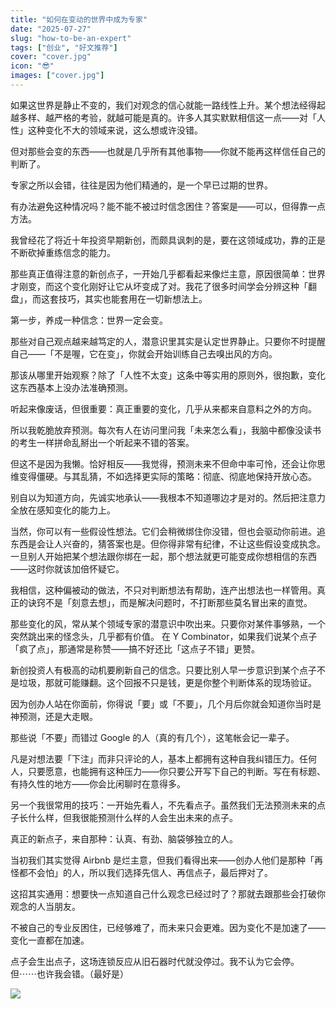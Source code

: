 ```yaml
---
title: "如何在变动的世界中成为专家"
date: "2025-07-27"
slug: "how-to-be-an-expert"
tags: ["创业", "好文推荐"]
cover: "cover.jpg"
icon: "😎"
images: ["cover.jpg"]
---
```

如果这世界是静止不变的，我们对观念的信心就能一路线性上升。某个想法经得起越多样、越严格的考验，就越可能是真的。许多人其实默默相信这一点——对「人性」这种变化不大的领域来说，这么想或许没错。



但对那些会变的东西——也就是几乎所有其他事物——你就不能再这样信任自己的判断了。



专家之所以会错，往往是因为他们精通的，是一个早已过期的世界。



有办法避免这种情况吗？能不能不被过时信念困住？答案是——可以，但得靠一点方法。



我曾经花了将近十年投资早期新创，而颇具讽刺的是，要在这领域成功，靠的正是不断砍掉重练信念的能力。



那些真正值得注意的新创点子，一开始几乎都看起来像烂主意，原因很简单：世界才刚变，而这个变化刚好让它从坏变成了对。我花了很多时间学会分辨这种「翻盘」，而这套技巧，其实也能套用在一切新想法上。



第一步，养成一种信念：世界一定会变。



那些对自己观点越来越笃定的人，潜意识里其实是认定世界静止。只要你不时提醒自己——「不是喔，它在变」，你就会开始训练自己去嗅出风的方向。



那该从哪里开始观察？除了「人性不太变」这条中等实用的原则外，很抱歉，变化这东西基本上没办法准确预测。



听起来像废话，但很重要：真正重要的变化，几乎从来都来自意料之外的方向。



所以我乾脆放弃预测。每次有人在访问里问我「未来怎么看」，我脑中都像没读书的考生一样拼命乱掰出一个听起来不错的答案。



但这不是因为我懒。恰好相反——我觉得，预测未来不但命中率可怜，还会让你思维变得僵硬。与其乱猜，不如选择更实际的策略：彻底、彻底地保持开放心态。



别自以为知道方向，先诚实地承认——我根本不知道哪边才是对的。然后把注意力全放在感知变化的能力上。



当然，你可以有一些假设性想法。它们会稍微绑住你没错，但也会驱动你前进。追东西是会让人兴奋的，猜答案也是。但你得非常有纪律，不让这些假设变成执念。
一旦别人开始把某个想法跟你绑在一起，那个想法就更可能变成你想相信的东西——这时你就该加倍怀疑它。



我相信，这种偏被动的做法，不只对判断想法有帮助，连产出想法也一样管用。真正的诀窍不是「刻意去想」，而是解决问题时，不打断那些莫名冒出来的直觉。



那些变化的风，常从某个领域专家的潜意识中吹出来。只要你对某件事够熟，一个突然跳出来的怪念头，几乎都有价值。
在 Y Combinator，如果我们说某个点子「疯了点」，那通常是称赞——搞不好还比「这点子不错」更赞。



新创投资人有极高的动机要刷新自己的信念。只要比别人早一步意识到某个点子不是垃圾，那就可能赚翻。这个回报不只是钱，更是你整个判断体系的现场验证。



因为创办人站在你面前，你得说「要」或「不要」，几个月后你就会知道你当时是神预测，还是大走眼。



那些说「不要」而错过 Google 的人（真的有几个），这笔帐会记一辈子。



凡是对想法要「下注」而非只评论的人，基本上都拥有这种自我纠错压力。任何人，只要愿意，也能拥有这种压力——你只要公开写下自己的判断。写在有标题、有持久性的地方——你会比闲聊时在意得多。



另一个我很常用的技巧：一开始先看人，不先看点子。虽然我们无法预测未来的点子长什么样，但我很能预测什么样的人会生出未来的点子。



真正的新点子，来自那种：认真、有劲、脑袋够独立的人。



当初我们其实觉得 Airbnb 是烂主意，但我们看得出来——创办人他们是那种「再怪都不会怕」的人，所以我们选择先信人、再信点子，最后押对了。



这招其实通用：想要快一点知道自己什么观念已经过时了？那就去跟那些会打破你观念的人当朋友。



不被自己的专业反困住，已经够难了，而未来只会更难。因为变化不是加速了——变化一直都在加速。



点子会生出点子，这场连锁反应从旧石器时代就没停过。我不认为它会停。
但⋯⋯也许我会错。（最好是）




![](https://prod-files-secure.s3.us-west-2.amazonaws.com/112d0858-5090-4d34-a606-b75eb8d65fd2/46476355-9cf3-4e99-9b7a-3531bc426380/1000202064.png?X-Amz-Algorithm=AWS4-HMAC-SHA256&X-Amz-Content-Sha256=UNSIGNED-PAYLOAD&X-Amz-Credential=ASIAZI2LB466U3GDCH2F%2F20250923%2Fus-west-2%2Fs3%2Faws4_request&X-Amz-Date=20250923T234314Z&X-Amz-Expires=3600&X-Amz-Security-Token=IQoJb3JpZ2luX2VjEMf%2F%2F%2F%2F%2F%2F%2F%2F%2F%2FwEaCXVzLXdlc3QtMiJHMEUCIQDw%2BrrcEOm64q2G7%2BUPDEf78oeZdIPF%2FRs9afXasr7MeQIgNbloY1HAy3%2FZlZZ%2FEseLMfV8PhT%2Fe5n4LFVm04QIAkUq%2FwMITxAAGgw2Mzc0MjMxODM4MDUiDEMqfClOzkmm7X8r1yrcA0Yo4VfvtI5qqqio3CRRozjs7%2F0a4my0tdFg8y5QbK0x4cJ3cO6NK5Tskqi2CeDjCNqpdbTnx5N2F4TR2RLFwSNGyM4gba%2BMHPLeutMDhVo5FXbV8oaC5hduSJ25sN%2FpsPNRQwOCCRU6mxXu05YfdNLgL31QB%2FG3mCmgzWKIvAJyowCsNErSxvXBLTsklr2I6MfGaW3FH4%2F%2BJL%2FE2fIIicbgLF0uia4143lNDgWza3AUbqpNEdyoywWv%2B7Dk5dXVBtgDYXZlmrula5lTq3v5o1y7fLr6NWE5fkcSV7vez%2BFU%2FzhMUwuEn8v9JdG%2BfvqEiJovKtPjF%2F8S5Gvh%2BfuHymKeTty%2BswEQn1gxmFZJukZRuU5yaPvbKavHTTrE7JxdwIS4HhELD75GUjUs%2BIoE%2FlQ46FmAPG8bJ9hs%2F1OdPO13518nmF%2Fiil0he%2B0oyQ6C%2FMLSNMEtq4kRpj%2BWDS%2BG%2FVkP1QGzF7bPfvvui2Tr9bGGlF3r86zziv261r52vhKuJX%2BqalPu5R61WmMq2OXYs2InGm3Rltpo6bv6jIl9tTFSFHlx4vPsW0xf7NHuN0HqDFCkucRtzzFJXBz33VILwjRxi00vYVg%2BOzr9xmq8DFFQFxtmTmn6xc18liiwMPC5zMYGOqUBBeuNb1JqHjjIyKl7H9uQsAYj1LvXuFMuT91%2B2OGAPXB5A4yZAgyHXUOJzvFwCzEH%2BeuPCuTWCgdXbawovPyjTqOjPBBetVwbQDEZeTB7%2BAGLBa%2FRIy5hBXgRIdxgwp2yFil9hCV%2FXDSOisBIkjE7fOu6QfKDeYuDvUBZgT4VGtKeiZ8EHiZki%2B4I6fFqrKnEEy2GBROTnNnGyBrQbUDipVmcKXTN&X-Amz-Signature=9af6bab6b08126f3b6c68a557269a28f7baef31129d8a1d051accaaa9201fe56&X-Amz-SignedHeaders=host&x-amz-checksum-mode=ENABLED&x-id=GetObject)

